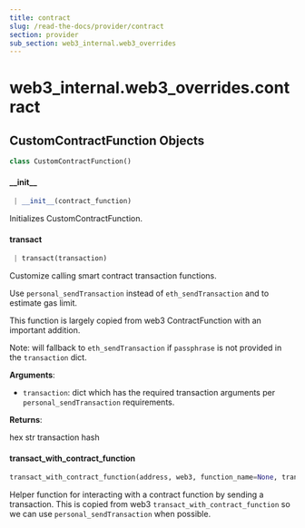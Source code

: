 ```yaml
---
title: contract
slug: /read-the-docs/provider/contract
section: provider
sub_section: web3_internal.web3_overrides
---
```

<a name="web3_internal.web3_overrides.contract"></a>
# web3\_internal.web3\_overrides.contract

<a name="web3_internal.web3_overrides.contract.CustomContractFunction"></a>
## CustomContractFunction Objects

```python
class CustomContractFunction()
```

<a name="web3_internal.web3_overrides.contract.CustomContractFunction.__init__"></a>
#### \_\_init\_\_

```python
 | __init__(contract_function)
```

Initializes CustomContractFunction.

<a name="web3_internal.web3_overrides.contract.CustomContractFunction.transact"></a>
#### transact

```python
 | transact(transaction)
```

Customize calling smart contract transaction functions.

Use `personal_sendTransaction` instead of `eth_sendTransaction` and to estimate gas limit.

This function is largely copied from web3 ContractFunction with an important addition.

Note: will fallback to `eth_sendTransaction` if `passphrase` is not provided in the
`transaction` dict.

**Arguments**:

- `transaction`: dict which has the required transaction arguments per
`personal_sendTransaction` requirements.

**Returns**:

hex str transaction hash

<a name="web3_internal.web3_overrides.contract.transact_with_contract_function"></a>
#### transact\_with\_contract\_function

```python
transact_with_contract_function(address, web3, function_name=None, transaction=None, contract_abi=None, fn_abi=None, *args, **kwargs, *, ,)
```

Helper function for interacting with a contract function by sending a
transaction. This is copied from web3 `transact_with_contract_function`
so we can use `personal_sendTransaction` when possible.

